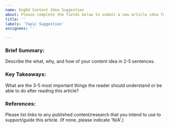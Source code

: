 ```yaml
---
name: EngEd Content Idea Suggestion
about: Please complete the fields below to submit a new article idea for review.
title: ''
labels: 'Topic Suggestion'
assignees: ''

---
```


### Brief Summary: 
Describe the what, why, and how of your content idea in 2-5 sentences.

### Key Takeaways: 
What are the 3-5 most important things the reader should understand or be able to do after reading this article?

### References: 
Please list links to any published content/research that you intend to use to support/guide this article. (If none, please indicate 'N/A'.)
